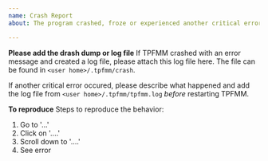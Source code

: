 ```yaml
---
name: Crash Report
about: The program crashed, froze or experienced another critical error?

---
```


**Please add the drash dump or log file**
If TPFMM crashed with an error message and created a log file, please attach this log file here.
The file can be found in `<user home>/.tpfmm/crash`.

If another critical error occured, please describe what happened and add the log file from `<user home>/.tpfmm/tpfmm.log` _before_ restarting TPFMM.

**To reproduce**
Steps to reproduce the behavior:
1. Go to '...'
2. Click on '....'
3. Scroll down to '....'
4. See error
